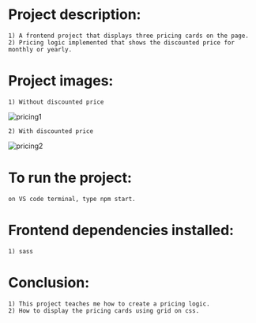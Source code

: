 #   Project description:
    1) A frontend project that displays three pricing cards on the page.
    2) Pricing logic implemented that shows the discounted price for monthly or yearly.

#   Project images:
    1) Without discounted price
![pricing1](https://github.com/kevinandris/pricing-card/assets/102328858/4186a5d6-f250-42c6-bfe3-2ca58905a44b)

    2) With discounted price
![pricing2](https://github.com/kevinandris/pricing-card/assets/102328858/4a8948ff-4501-41b6-9c26-186f77429efd)
    
#   To run the project:
    on VS code terminal, type npm start.

#   Frontend dependencies installed:
    1) sass

#   Conclusion:
    1) This project teaches me how to create a pricing logic.
    2) How to display the pricing cards using grid on css.

